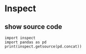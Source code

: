 # Inspect

## show source code
```
import inspect
import pandas as pd
print(inspect.getsource(pd.concat))
```
